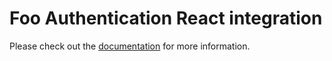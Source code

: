# Foo Authentication React integration

Please check out the [documentation](https://yanickrochon.github.io/foo-auth/integration/react) for more information.
